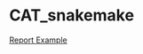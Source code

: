 # CAT_snakemake
[Report Example](https://htmlpreview.github.io/?https://github.com/tzhu-bio/CAT_snakemake/blob/main/multiqc_report.html)
